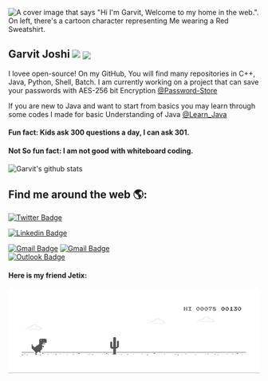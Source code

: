 
![A cover image that says "Hi I'm Garvit, Welcome to my home in the web.". On left, there's a cartoon character representing Me wearing a Red Sweatshirt.](https://res.cloudinary.com/garvitjoshi9/image/upload/v1594837289/Git-Hub/Updated-Github-PixTeller_dexggl.png)
## Garvit Joshi <img src="https://res.cloudinary.com/garvitjoshi9/image/upload/v1594837871/Git-Hub/hehim_p4sel7.svg" > <img align="center" src="https://media.giphy.com/media/1fhj2FW0661V3Nb2Me/giphy.gif" width="50">

I lovee open-source! On my GitHub, You will find many repositories in C++, Java, Python, Shell, Batch. I am currently working on a project that can save your passwords with AES-256 bit Encryption [@Password-Store](https://github.com/garvit-joshi/Password-Store) 

If you are new to Java and want to start from basics you may learn through some codes I made for basic Understanding of Java [@Learn_Java](https://github.com/garvit-joshi/Learn_Java)

#### Fun fact: Kids ask 300 questions a day, I can ask 301. <br>
#### Not So fun fact: I am not good with whiteboard coding.

![Garvit's github stats](https://github-readme-stats-git-master.garvit-joshi.vercel.app/api?username=garvit-joshi&bg_color=30,e96443,904e95&title_color=fff&text_color=fff)

## Find me around the web 🌎:

[![Twitter Badge](https://img.shields.io/badge/-@garvit__joshi-1ca0f1?style=flat-square&labelColor=1ca0f1&logo=twitter&logoColor=white&link=https://twitter.com/garvit__joshi)](https://twitter.com/garvit__joshi) 

[![Linkedin Badge](https://img.shields.io/badge/-Garvit__Joshi-blue?style=flat-square&logo=Linkedin&logoColor=white&link=https://www.linkedin.com/in/garvit--joshi/)](https://www.linkedin.com/in/garvit--joshi/) 

[![Gmail Badge](https://img.shields.io/badge/-garvitjoshi9@gmail.com-c14438?style=flat-square&logo=Gmail&logoColor=white&link=mailto:garvitjoshi9@gmail.com)](mailto:garvitjoshi9@gmail.com)
[![Gmail Badge](https://img.shields.io/badge/-garvitjoshi009@gmail.com-c14438?style=flat-square&logo=Gmail&logoColor=white&link=mailto:garvitjoshi009@gmail.com)](mailto:garvitjoshi009@gmail.com)          
[![Outlook Badge](https://img.shields.io/badge/-garvit.11808472@lpu.in-blue?style=flat-square&logo=microsoft-outlook&logoColor=white&link=mailto:garvit.11808472@lpu.in)](mailto:garvit.11808472@lpu.in)


#### Here is my friend Jetix:
![Jetix-My Trex friend](https://raw.githubusercontent.com/garvit-joshi/garvit-joshi/master/dino.gif)
